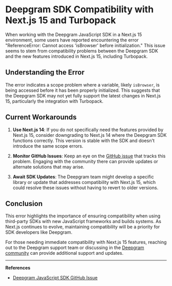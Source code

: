 # Deepgram SDK Compatibility with Next.js 15 and Turbopack

When working with the Deepgram JavaScript SDK in a Next.js 15 environment, some users have reported encountering the error "ReferenceError: Cannot access 'isBrowser' before initialization." This issue seems to stem from compatibility problems between the Deepgram SDK and the new features introduced in Next.js 15, including Turbopack.

## Understanding the Error

The error indicates a scope problem where a variable, likely `isBrowser`, is being accessed before it has been properly initialized. This suggests that the Deepgram SDK may not yet fully support the latest changes in Next.js 15, particularly the integration with Turbopack.

## Current Workarounds

1. **Use Next.js 14**: If you do not specifically need the features provided by Next.js 15, consider downgrading to Next.js 14 where the Deepgram SDK functions correctly. This version is stable with the SDK and doesn't introduce the same scope errors.

2. **Monitor GitHub Issues**: Keep an eye on the [GitHub issue](https://github.com/deepgram/deepgram-js-sdk/issues/346) that tracks this problem. Engaging with the community there can provide updates or alternate solutions that may arise.

3. **Await SDK Updates**: The Deepgram team might develop a specific library or update that addresses compatibility with Next.js 15, which could resolve these issues without having to revert to older versions.

## Conclusion

This error highlights the importance of ensuring compatibility when using third-party SDKs with new JavaScript frameworks and builds systems. As Next.js continues to evolve, maintaining compatibility will be a priority for SDK developers like Deepgram.

For those needing immediate compatibility with Next.js 15 features, reaching out to the Deepgram support team or discussing in the [Deepgram community](https://discord.gg/deepgram) can provide additional support and updates.

---

**References**
- [Deepgram JavaScript SDK GitHub Issue](https://github.com/deepgram/deepgram-js-sdk/issues/346)